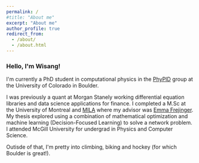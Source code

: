 ```yaml
---
permalink: /
#title: "About me"
excerpt: "About me"
author_profile: true
redirect_from: 
  - /about/
  - /about.html
---
```



### Hello, I'm Wisang! 

I'm currently a PhD student in computational physics in the [PhyPID](https://phypid.org/) group at the University of Colorado in Boulder. 

I was previously a quant at Morgan Stanely working differential equation libraries and data science applications for finance. I completed a M.Sc at the University of Montreal and [MILA](https://mila.quebec/en) where my advisor was [Emma Frejinger](https://www.emmafrejinger.org/). My thesis explored using a combination of mathematical optimization and machine learning (Decision-Focused Learning) to solve a network problem. I attended McGill University for undergrad in Physics and Computer Science.

Outisde of that, I'm pretty into climbing, biking and hockey (for which Boulder is great!). 
